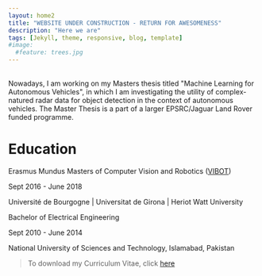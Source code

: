 ```yaml
---
layout: home2
title: "WEBSITE UNDER CONSTRUCTION - RETURN FOR AWESOMENESS" 
description: "Here we are"
tags: [Jekyll, theme, responsive, blog, template]
#image:
  #feature: trees.jpg
---
```


<br />
Nowadays, I am working on my Masters thesis titled "Machine Learning for Autonomous Vehicles", in which I am investigating the utility of complex-natured radar data for object detection in the context of autonomous vehicles. The Master Thesis is a part of a larger EPSRC/Jaguar Land Rover funded programme.
<br />

<h1>Education</h1>
<p>Erasmus Mundus Masters of Computer Vision and Robotics (<a href="https://www.vibot.org/" target="_blank">VIBOT</a>)</p>
<p>Sept 2016 - June 2018</p>
<p>Université de Bourgogne | Universitat de Girona | Heriot Watt University</p>  
  
 <p>Bachelor of Electrical Engineering </p>
<p>Sept 2010 - June 2014</p>
<p>National University of Sciences and Technology, Islamabad, Pakistan</p>   
  
  <blockquote>
  
  <p>To download my Curriculum Vitae, click <a href="https://drive.google.com/file/d/1wnIScTH0v37PL6gqIs6J9OlVRk0PMgXm/view?usp=sharing" target="_blank">here</a > </p>
    
</blockquote>
